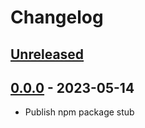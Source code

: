 # Changelog

## [Unreleased][unreleased]

## [0.0.0][] - 2023-05-14

- Publish npm package stub

[unreleased]: https://github.com/metarhia/highcode/compare/v0.0.0....HEAD
[0.0.0]: https://github.com/metarhia/highcode/releases/tag/v0.0.0
